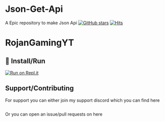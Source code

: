 # Json-Get-Api
A Epic repository to make Json Api
[![GitHub stars](https://img.shields.io/github/stars/RojanGamingYT/Json-Get-Api?style=for-the-badge)](https://github.com/RojanGamingYT/Json-Get-Api/stargazers)
[![Hits](https://hits.seeyoufarm.com/api/count/incr/badge.svg?url=https%3A%2F%2Fgithub.com%2FRojanGamingYT%2FJson-Get-Api&count_bg=%2379C83D&title_bg=%23555555&icon=&icon_color=%23E7E7E7&title=Repo+Views&edge_flat=true)](https://hits.seeyoufarm.com)
# RojanGamingYT

## :memo: Install/Run

[![Run on Repl.it](https://repl.it/badge/github/GoByeBye/DiscoRape)](https://repl.it/github/GoByeBye/DiscoRape)


## Support/Contributing
For support you can either join my support discord which you can find here

<a href="https://discord.gg/DpGBq7T"><img src="https://discord.com/api/guilds/743205482507927568/widget.png?style=banner2" alt="" /></a>

Or you can open an issue/pull requests on here
